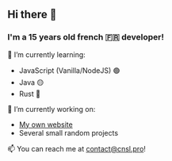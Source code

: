 ## Hi there 👋

### I'm a 15 years old french 🇫🇷 developer!

🔧 I’m currently learning:
 - JavaScript (Vanilla/NodeJS) 🟢
 - Java 🟡
 - Rust 🔴

🔭 I’m currently working on:
 - [My own website](https://github.com/cnsldafuq/cnsl.pro)
 - Several small random projects

📫 You can reach me at [contact@cnsl.pro](mailto:contact@cnsl.pro)!

<!--
**cnsldafuq/cnsldafuq** is a ✨ _special_ ✨ repository because its `README.md` (this file) appears on your GitHub profile.

Here are some ideas to get you started:

- 🔭 I’m currently working on ...
- 🌱 I’m currently learning ...
- 👯 I’m looking to collaborate on ...
- 🤔 I’m looking for help with ...
- 💬 Ask me about ...
- 📫 How to reach me: ...
- 😄 Pronouns: ...
- ⚡ Fun fact: ...
-->
